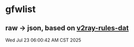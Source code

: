 # gfwlist
## raw -> json, based on [v2ray-rules-dat](https://github.com/Loyalsoldier/v2ray-rules-dat)
Wed Jul 23 06:00:42 AM CST 2025

